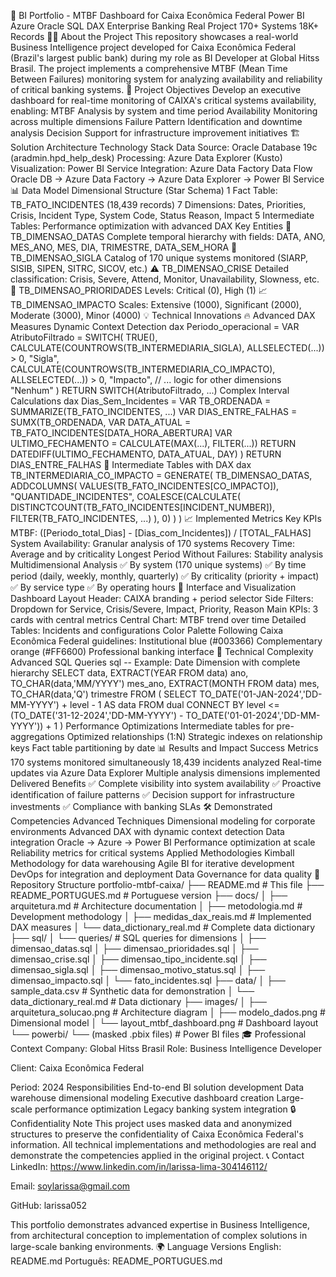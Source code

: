 🚀 BI Portfolio - MTBF Dashboard for Caixa Econômica Federal
Power BI
Azure
Oracle
SQL
DAX
Enterprise
Banking
Real Project
170+ Systems
18K+ Records
👩‍💻 About the Project
This repository showcases a real-world Business Intelligence project developed for Caixa Econômica Federal (Brazil's largest public bank) during my role as BI Developer at Global Hitss Brasil. The project implements a comprehensive MTBF (Mean Time Between Failures) monitoring system for analyzing availability and reliability of critical banking systems.
🎯 Project Objectives
Develop an executive dashboard for real-time monitoring of CAIXA's critical systems availability, enabling:
MTBF Analysis by system and time period
Availability Monitoring across multiple dimensions
Failure Pattern Identification and downtime analysis
Decision Support for infrastructure improvement initiatives
🏗️ Solution Architecture
Technology Stack
Data Source: Oracle Database 19c (aradmin.hpd_help_desk)
Processing: Azure Data Explorer (Kusto)
Visualization: Power BI Service
Integration: Azure Data Factory
Data Flow
Oracle DB → Azure Data Factory → Azure Data Explorer → Power BI Service
📊 Data Model
Dimensional Structure (Star Schema)
1 Fact Table: TB_FATO_INCIDENTES (18,439 records)
7 Dimensions: Dates, Priorities, Crisis, Incident Type, System Code, Status Reason, Impact
5 Intermediate Tables: Performance optimization with advanced DAX
Key Entities
📅 TB_DIMENSAO_DATAS
Complete temporal hierarchy with fields: DATA, ANO, MES_ANO, MES, DIA, TRIMESTRE, DATA_SEM_HORA
🏢 TB_DIMENSAO_SIGLA
Catalog of 170 unique systems monitored (SIARP, SISIB, SIPEN, SITRC, SICOV, etc.)
⚠️ TB_DIMENSAO_CRISE
Detailed classification: Crisis, Severe, Attend, Monitor, Unavailability, Slowness, etc.
🎯 TB_DIMENSAO_PRIORIDADES
Levels: Critical (0), High (1)
📈 TB_DIMENSAO_IMPACTO
Scales: Extensive (1000), Significant (2000), Moderate (3000), Minor (4000)
💡 Technical Innovations
🔥 Advanced DAX Measures
Dynamic Context Detection
dax
Periodo_operacional = 
VAR AtributoFiltrado =
    SWITCH(
        TRUE(),
        CALCULATE(COUNTROWS(TB_INTERMEDIARIA_SIGLA), ALLSELECTED(...)) > 0, "Sigla",
        CALCULATE(COUNTROWS(TB_INTERMEDIARIA_CO_IMPACTO), ALLSELECTED(...)) > 0, "Impacto",
        // ... logic for other dimensions
        "Nenhum"
    )
RETURN SWITCH(AtributoFiltrado, ...)
Complex Interval Calculations
dax
Dias_Sem_Incidentes = 
VAR TB_ORDENADA = SUMMARIZE(TB_FATO_INCIDENTES, ...)
VAR DIAS_ENTRE_FALHAS = SUMX(TB_ORDENADA, 
    VAR DATA_ATUAL = TB_FATO_INCIDENTES[DATA_HORA_ABERTURA]
    VAR ULTIMO_FECHAMENTO = CALCULATE(MAX(...), FILTER(...))
    RETURN DATEDIFF(ULTIMO_FECHAMENTO, DATA_ATUAL, DAY)
)
RETURN DIAS_ENTRE_FALHAS
🚀 Intermediate Tables with DAX
dax
TB_INTERMEDIARIA_CO_IMPACTO = 
GENERATE(
    TB_DIMENSAO_DATAS,
    ADDCOLUMNS(
        VALUES(TB_FATO_INCIDENTES[CO_IMPACTO]),
        "QUANTIDADE_INCIDENTES",
        COALESCE(CALCULATE(
            DISTINCTCOUNT(TB_FATO_INCIDENTES[INCIDENT_NUMBER]),
            FILTER(TB_FATO_INCIDENTES, ...)
        ), 0)
    )
)
📈 Implemented Metrics
Key KPIs
MTBF: ([Periodo_total_Dias] - [Dias_com_Incidentes]) / [TOTAL_FALHAS]
System Availability: Granular analysis of 170 systems
Recovery Time: Average and by criticality
Longest Period Without Failures: Stability analysis
Multidimensional Analysis
✅ By system (170 unique systems)
✅ By time period (daily, weekly, monthly, quarterly)
✅ By criticality (priority + impact)
✅ By service type
✅ By operating hours
🎨 Interface and Visualization
Dashboard Layout
Header: CAIXA branding + period selector
Side Filters: Dropdown for Service, Crisis/Severe, Impact, Priority, Reason
Main KPIs: 3 cards with central metrics
Central Chart: MTBF trend over time
Detailed Tables: Incidents and configurations
Color Palette
Following Caixa Econômica Federal guidelines:
Institutional blue (#003366)
Complementary orange (#FF6600)
Professional banking interface
🔧 Technical Complexity
Advanced SQL Queries
sql
-- Example: Date Dimension with complete hierarchy
SELECT
    data,
    EXTRACT(YEAR FROM data) ano,
    TO_CHAR(data,'MM/YYYY') mes_ano,
    EXTRACT(MONTH FROM data) mes,
    TO_CHAR(data,'Q') trimestre
FROM (
    SELECT TO_DATE('01-JAN-2024','DD-MM-YYYY') + level - 1 AS data
    FROM dual
    CONNECT BY level <= (TO_DATE('31-12-2024','DD-MM-YYYY') - TO_DATE('01-01-2024','DD-MM-YYYY')) + 1
)
Performance Optimizations
Intermediate tables for pre-aggregations
Optimized relationships (1:N)
Strategic indexes on relationship keys
Fact table partitioning by date
📊 Results and Impact
Success Metrics
170 systems monitored simultaneously
18,439 incidents analyzed
Real-time updates via Azure Data Explorer
Multiple analysis dimensions implemented
Delivered Benefits
✅ Complete visibility into system availability
✅ Proactive identification of failure patterns
✅ Decision support for infrastructure investments
✅ Compliance with banking SLAs
🛠️ Demonstrated Competencies
Advanced Techniques
Dimensional modeling for corporate environments
Advanced DAX with dynamic context detection
Data integration Oracle → Azure → Power BI
Performance optimization at scale
Reliability metrics for critical systems
Applied Methodologies
Kimball Methodology for data warehousing
Agile BI for iterative development
DevOps for integration and deployment
Data Governance for data quality
📁 Repository Structure
portfolio-mtbf-caixa/
├── README.md                          # This file
├── README_PORTUGUES.md                # Portuguese version
├── docs/
│   ├── arquitetura.md                 # Architecture documentation
│   ├── metodologia.md                 # Development methodology
│   ├── medidas_dax_reais.md          # Implemented DAX measures
│   └── data_dictionary_real.md       # Complete data dictionary
├── sql/
│   └── queries/                       # SQL queries for dimensions
│       ├── dimensao_datas.sql
│       ├── dimensao_prioridades.sql
│       ├── dimensao_crise.sql
│       ├── dimensao_tipo_incidente.sql
│       ├── dimensao_sigla.sql
│       ├── dimensao_motivo_status.sql
│       ├── dimensao_impacto.sql
│       └── fato_incidentes.sql
├── data/
│   ├── sample_data.csv               # Synthetic data for demonstration
│   └── data_dictionary_real.md       # Data dictionary
├── images/
│   ├── arquitetura_solucao.png       # Architecture diagram
│   ├── modelo_dados.png              # Dimensional model
│   └── layout_mtbf_dashboard.png     # Dashboard layout
└── powerbi/
    └── (masked .pbix files)          # Power BI files
🎓 Professional Context
Company: Global Hitss Brasil
Role: Business Intelligence Developer

Client: Caixa Econômica Federal

Period: 2024
Responsibilities
End-to-end BI solution development
Data warehouse dimensional modeling
Executive dashboard creation
Large-scale performance optimization
Legacy banking system integration
🔒 Confidentiality Note
This project uses masked data and anonymized structures to preserve the confidentiality of Caixa Econômica Federal's information. All technical implementations and methodologies are real and demonstrate the competencies applied in the original project.
📞 Contact
LinkedIn: https://www.linkedin.com/in/larissa-lima-304146112/

Email: soylarissa@gmail.com

GitHub: larissa052

This portfolio demonstrates advanced expertise in Business Intelligence, from architectural conception to implementation of complex solutions in large-scale banking environments.
🌍 Language Versions
English: README.md
Português: README_PORTUGUES.md
